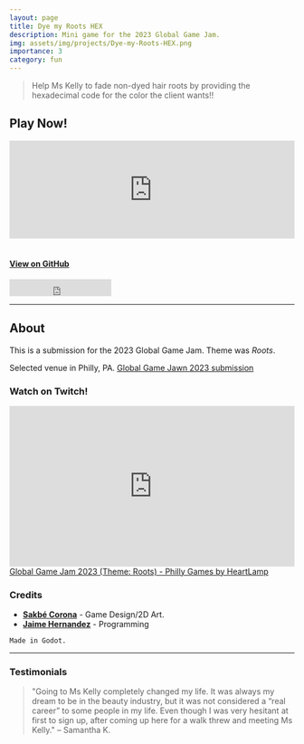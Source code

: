 ```yaml
---
layout: page
title: Dye my Roots HEX
description: Mini game for the 2023 Global Game Jam.
img: assets/img/projects/Dye-my-Roots-HEX.png
importance: 3
category: fun
---
```


> Help Ms Kelly to fade non-dyed hair roots by providing the hexadecimal code for the color the client wants!!

## Play Now!

<div>
    <style>
        .itch-widget-container {
            display: block;
            margin-left: auto;
            margin-right: auto;
            position: relative;
            padding-bottom: 173px;
            height: 0;
            overflow: hidden;
            max-width: 558px;
        }
        .itch-widget-container iframe,
        .itch-widget-container object,
        .itch-widget-container embed {
            position: absolute;
            top: 0;
            left: 0;
            width: 100%;
            height: 100%;
        }
    </style>
    <div class='itch-widget-container'>
        <iframe src="https://itch.io/embed/1913892?linkback=true&amp;border_width=3&amp;bg_color=272323&amp;fg_color=e4e2dc&amp;link_color=fa70c9&amp;border_color=653757" width="556" height="171" frameborder="0"><a href="https://aestial.itch.io/dye-my-roots-hex">Dye my Roots HEX by Liquid Cat</a></iframe>
    </div>
</div>

<br>

#### [View on GitHub](https://github.com/Aestial/dye-my-roots-hex)

<!-- Star on GitHub button -->
<iframe src="https://ghbtns.com/github-btn.html?user=Aestial&repo=dye-my-roots-hex&type=star&count=true&size=large" frameborder="0" scrolling="0" width="180" height="30" title="GitHub"></iframe>

---

## About

This is a submission for the 2023 Global Game Jam. Theme was *Roots*.

Selected venue in Philly, PA. [Global Game Jawn 2023 submission](https://globalgamejam.org/2023/jam-sites/global-game-jam-philly)
<br>

### Watch on Twitch!

<div>
    <style>
        .embed-container {
            position: relative;
            padding-bottom: 56.25%;
            height: 0;
            overflow: hidden;
            max-width: 100%;
        }
        .embed-container iframe,
        .embed-container object,
        .embed-container embed {
            position: absolute;
            top: 0;
            left: 0;
            width: 100%;
            height: 100%;
        }
    </style>
    <div class='embed-container'>
        <iframe src="https://player.twitch.tv/?video=1736783207&parent=aestial.github.io" frameborder="0" allowfullscreen="true" scrolling="no" height="378" width="620"></iframe>
    </div>
</div>
<div class="caption">
    <a href="https://www.twitch.tv/videos/1736783207" target="_blank">Global Game Jam 2023 (Theme: Roots) - Philly Games by HeartLamp</a>
</div>


### Credits

- [**Sakbé Corona**](https://dori.science/) - Game Design/2D Art.
- [**Jaime Hernandez**](https://dori.science/) - Programming

`Made in Godot.`

---

### Testimonials
> "Going to Ms Kelly completely changed my life. It was always my dream to be in the beauty industry, but it was not considered a “real career” to some people in my life. Even though I was very hesitant at first to sign up, after coming up here for a walk threw and meeting Ms Kelly."
> – Samantha K.